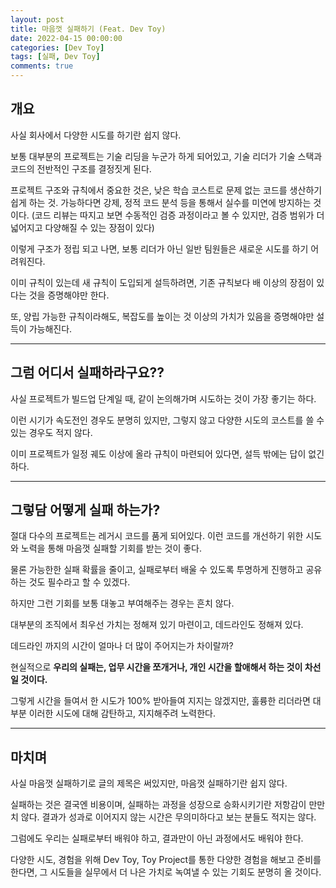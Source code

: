 ```yaml
---
layout: post
title: 마음껏 실패하기 (Feat. Dev Toy)
date: 2022-04-15 00:00:00
categories: [Dev Toy]
tags: [실패, Dev Toy]
comments: true
---
```


## 개요

사실 회사에서 다양한 시도를 하기란 쉽지 않다.

보통 대부분의 프로젝트는 기술 리딩을 누군가 하게 되어있고, 기술 리더가 기술 스택과 코드의 전반적인 구조를 결정짓게 된다.

프로젝트 구조와 규칙에서 중요한 것은, 낮은 학습 코스트로 문제 없는 코드를 생산하기 쉽게 하는 것. 가능하다면 강제, 정적 코드 분석 등을 통해서 실수를 미연에 방지하는 것이다. (코드 리뷰는 따지고 보면 수동적인 검증 과정이라고 볼 수 있지만, 검증 범위가 더 넓어지고 다양해질 수 있는 장점이 있다)

이렇게 구조가 정립 되고 나면, 보통 리더가 아닌 일반 팀원들은 새로운 시도를 하기 어려워진다.

이미 규칙이 있는데 새 규칙이 도입되게 설득하려면, 기존 규칙보다 배 이상의 장점이 있다는 것을 증명해야만 한다.

또, 양립 가능한 규칙이라해도, 복잡도를 높이는 것 이상의 가치가 있음을 증명해야만 설득이 가능해진다.

---

## 그럼 어디서 실패하라구요??

사실 프로젝트가 빌드업 단계일 때, 같이 논의해가며 시도하는 것이 가장 좋기는 하다.

이런 시기가 속도전인 경우도 분명히 있지만, 그렇지 않고 다양한 시도의 코스트를 쓸 수 있는 경우도 적지 않다.

이미 프로젝트가 일정 궤도 이상에 올라 규칙이 마련되어 있다면, 설득 밖에는 답이 없긴하다.

---

## 그렇담 어떻게 실패 하는가?

절대 다수의 프로젝트는 레거시 코드를 품게 되어있다. 이런 코드를 개선하기 위한 시도와 노력을 통해 마음껏 실패할 기회를 받는 것이 좋다.

물론 가능한한 실패 확률을 줄이고, 실패로부터 배울 수 있도록 투명하게 진행하고 공유하는 것도 필수라고 할 수 있겠다.

하지만 그런 기회를 보통 대놓고 부여해주는 경우는 흔치 않다.

대부분의 조직에서 최우선 가치는 정해져 있기 마련이고, 데드라인도 정해져 있다.

데드라인 까지의 시간이 얼마나 더 많이 주어지는가 차이랄까?

현실적으로 **우리의 실패는, 업무 시간을 쪼개거나, 개인 시간을 할애해서 하는 것이 차선일 것이다.**

그렇게 시간을 들여서 한 시도가 100% 받아들여 지지는 않겠지만, 훌륭한 리더라면 대부분 이러한 시도에 대해 감탄하고, 지지해주려 노력한다.

---

## 마치며

사실 마음껏 실패하기로 글의 제목은 써있지만, 마음껏 실패하기란 쉽지 않다.

실패하는 것은 결국엔 비용이며, 실패하는 과정을 성장으로 승화시키기란 저항감이 만만치 않다. 결과가 성과로 이어지지 않는 시간은 무의미하다고 보는 분들도 적지는 않다.

그럼에도 우리는 실패로부터 배워야 하고, 결과만이 아닌 과정에서도 배워야 한다.

다양한 시도, 경험을 위해 Dev Toy, Toy Project를 통한 다양한 경험을 해보고 준비를 한다면, 그 시도들을 실무에서 더 나은 가치로 녹여낼 수 있는 기회도 분명히 올 것이다.
